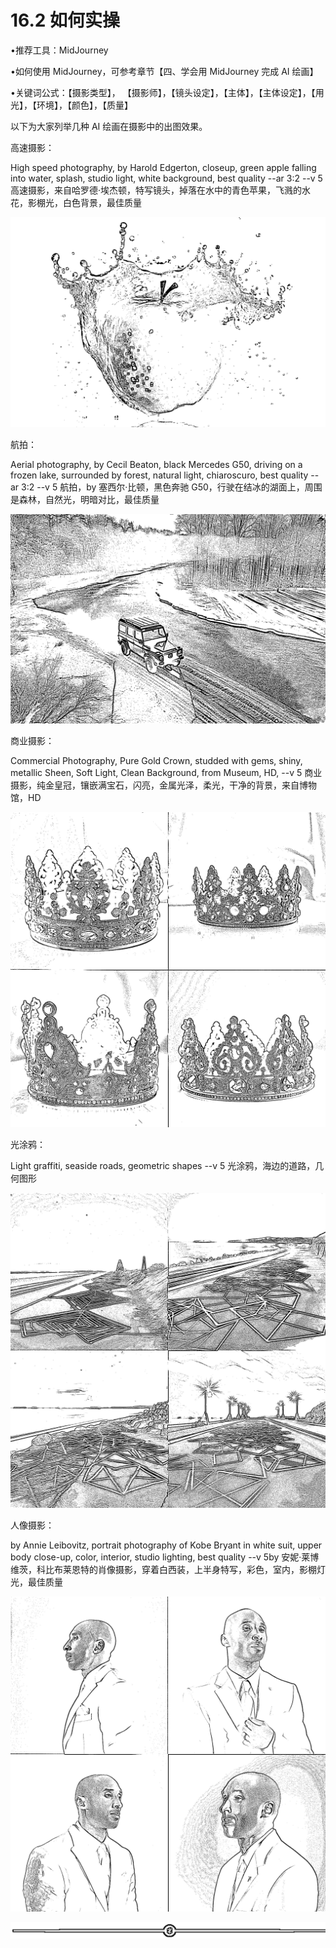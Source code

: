 # 16.2 如何实操

•推荐工具：MidJourney

•如何使用 MidJourney，可参考章节【四、学会用 MidJourney 完成 AI 绘画】

•关键词公式：【摄影类型】， 【摄影师】，【镜头设定】，【主体】，【主体设定】，【用光】，【环境】，【颜色】，【质量】

以下为大家列举几种 AI 绘画在摄影中的出图效果。

高速摄影：

High speed photography, by Harold Edgerton, closeup, green apple falling into water, splash, studio light, white background, best quality --ar 3:2 --v 5 高速摄影，来自哈罗德·埃杰顿，特写镜头，掉落在水中的青色苹果，飞溅的水花，影棚光，白色背景，最佳质量

![](img/51f1bba454df7eca2ea6c766a913ead8.png)

航拍：

Aerial photography, by Cecil Beaton, black Mercedes G50, driving on a frozen lake, surrounded by forest, natural light, chiaroscuro, best quality --ar 3:2 --v 5 航拍，by 塞西尔·比顿，黑色奔驰 G50，行驶在结冰的湖面上，周围是森林，自然光，明暗对比，最佳质量

![](img/1a1062d38cdfb0cbf72167007d0a5413.png)

商业摄影：

Commercial Photography, Pure Gold Crown, studded with gems, shiny, metallic Sheen, Soft Light, Clean Background, from Museum, HD, --v 5 商业摄影，纯金皇冠，镶嵌满宝石，闪亮，金属光泽，柔光，干净的背景，来自博物馆，HD

![](img/87f038cb027823a1ba50b602da2bafbb.png)

光涂鸦：

Light graffiti, seaside roads, geometric shapes --v 5 光涂鸦，海边的道路，几何图形

![](img/a6a787f3c81c2b7bc3cd04dd0963503d.png)

人像摄影：

by Annie Leibovitz, portrait photography of Kobe Bryant in white suit, upper body close-up, color, interior, studio lighting, best quality --v 5by 安妮·莱博维茨，科比布莱恩特的肖像摄影，穿着白西装，上半身特写，彩色，室内，影棚灯光，最佳质量

![](img/6d1887066e5c4701d46acd95ebaf5f33.png)

![](img/e12d1c8b9f4ffdf6c4edf913cceed533.png)